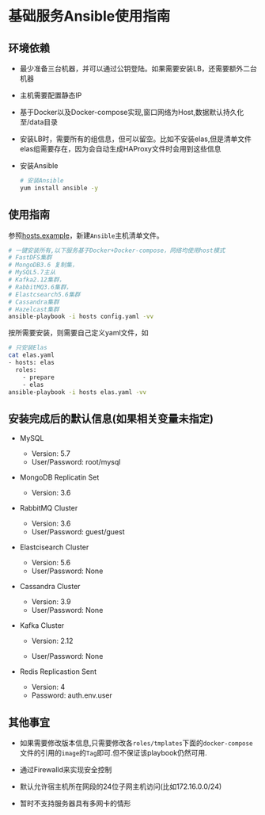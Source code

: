 # 基础服务Ansible使用指南

## 环境依赖

- 最少准备三台机器，并可以通过公钥登陆。如果需要安装LB，还需要额外二台机器
  
- 主机需要配置静态IP
  
- 基于Docker以及Docker-compose实现,窗口网络为Host,数据默认持久化至/data目录
  
- 安装LB时，需要所有的组信息，但可以留空。比如不安装elas,但是清单文件elas组需要存在，因为会自动生成HAProxy文件时会用到这些信息

- 安装Ansible

  ```bash
  # 安装Ansible
  yum install ansible -y
  ```

## 使用指南

参照[hosts.example](./hosts.example)，新建`Ansible`主机清单文件。

```bash
# 一键安装所有,以下服务基于Docker+Docker-compose，网络均使用host模式
# FastDFS集群
# MongoDB3.6 复制集，
# MySQL5.7主从
# Kafka2.12集群，
# RabbitMQ3.6集群，
# Elastcsearch5.6集群
# Cassandra集群
# Hazelcast集群
ansible-playbook -i hosts config.yaml -vv
```

按所需要安装，则需要自己定义yaml文件，如

```bash
# 只安装Elas
cat elas.yaml
- hosts: elas
  roles:
    - prepare
    - elas
ansible-playbook -i hosts elas.yaml -vv
```

## 安装完成后的默认信息(如果相关变量未指定)

- MySQL
  - Version: 5.7
  - User/Password: root/mysql

- MongoDB Replicatin Set
  - Version: 3.6

- RabbitMQ Cluster
  - Version: 3.6
  - User/Password: guest/guest
  
- Elastcisearch Cluster
  - Version: 5.6
  - User/Password: None

- Cassandra Cluster
  - Version: 3.9
  - User/Password: None
  
- Kafka Cluster
  
  - Version: 2.12
  
  - User/Password: None
  
- Redis Replicastion Sent
  
  - Version: 4
  - Password: auth.env.user

## 其他事宜

- 如果需要修改版本信息,只需要修改各`roles/tmplates`下面的`docker-compose`文件的引用的`image`的`Tag`即可.但不保证该playbook仍然可用.

- 通过Firewalld来实现安全控制

- 默认允许宿主机所在网段的24位子网主机访问(比如172.16.0.0/24)
  
- 暂时不支持服务器具有多网卡的情形
